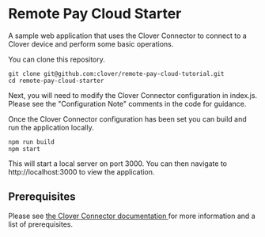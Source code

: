 # Remote Pay Cloud Starter

A sample web application that uses the Clover Connector to connect to a Clover device and perform some basic operations.

You can clone this repository.

    git clone git@github.com:clover/remote-pay-cloud-tutorial.git
    cd remote-pay-cloud-starter
   
  Next, you will need to modify the Clover Connector configuration in index.js.  Please see the "Configuration Note" comments in the code for guidance.
  
  Once the Clover Connector configuration has been set you can build and run the application locally.
  
    npm run build
    npm start 
    
This will start a local server on port 3000. You can then navigate to http://localhost:3000 to view the application.    
    
## Prerequisites
Please see [the Clover Connector documentation ](https://docs.clover.com/build/getting-started-with-cloverconnector/?sdk=browser) for more information and a list of prerequisites.
